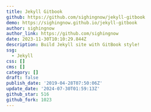 ```yaml
---
title: Jekyll Gitbook
github: https://github.com/sighingnow/jekyll-gitbook
demo: https://sighingnow.github.io/jekyll-gitbook
author: sighingnow
author_link: https://github.com/sighingnow
date: 2023-11-30T10:10:29.844Z
description: Build Jekyll site with GitBook style!
ssg:
  - Jekyll
css: []
cms: []
category: []
draft: false
publish_date: '2019-04-28T07:50:06Z'
update_date: '2024-07-30T01:59:13Z'
github_star: 516
github_fork: 1023
---
```

